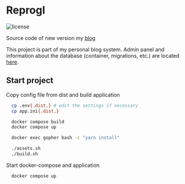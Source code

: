 # Reprogl

![license](https://img.shields.io/github/license/morontt/reprogl)

Source code of new version my [blog](https://xelbot.com/)

This project is part of my personal blog system. Admin panel and information about the database (container, migrations,
etc.) are located [here](https://github.com/morontt/zend-blog-3-backend).

## Start project

Copy config file from dist and build application

```bash
  cp .env{.dist,} # edit the settings if necessary
  cp app.ini{.dist,}

  docker compose build
  docker compose up

  docker exec gopher bash -c "yarn install"

  ./assets.sh
  ./build.sh
```

Start docker-compose and application

```bash
  docker compose up
```
